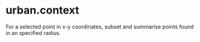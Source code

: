 # urban.context
For a selected point in x-y coordinates, subset and summarise points found in an specified radius. 
